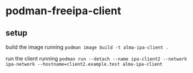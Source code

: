 # podman-freeipa-client
## setup

build the image running
`podman image build -t alma-ipa-client .`

run the client running
`podman run --detach --name ipa-client2 --network ipa-network --hostname=client2.example.test alma-ipa-client`

